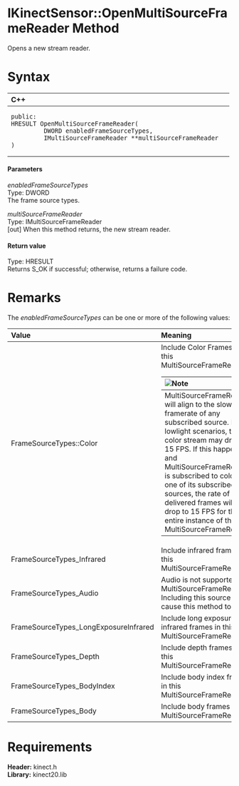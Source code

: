 IKinectSensor::OpenMultiSourceFrameReader Method  
================================================  

Opens a new stream reader. <span id="syntaxSection"></span>

Syntax  
======  

<table>
<colgroup>
<col width="100%" />
</colgroup>
<thead>
<tr class="header">
<th align="left">C++</th>
</tr>
</thead>
<tbody>
<tr class="odd">
<td align="left"><pre><code>public:  
HRESULT OpenMultiSourceFrameReader(  
         DWORD enabledFrameSourceTypes,  
         IMultiSourceFrameReader **multiSourceFrameReader  
)</code></pre></td>
</tr>
</tbody>
</table>

<span id="ID4EG"></span>
#### Parameters  

*enabledFrameSourceTypes*    
Type: DWORD  
The frame source types.  

*multiSourceFrameReader*    
Type: IMultiSourceFrameReader  
[out] When this method returns, the new stream reader.  

<span id="ID4EP"></span>
#### Return value  

Type: HRESULT  
Returns S\_OK if successful; otherwise, returns a failure code.  

<span id="remarks"></span>

Remarks  
=======  

The *enabledFrameSourceTypes* can be one or more of the following values:  

<table>
<colgroup>
<col width="50%" />
<col width="50%" />
</colgroup>
<thead>
<tr class="header">
<th align="left">Value</th>
<th align="left">Meaning</th>
</tr>
</thead>
<tbody>
<tr class="odd">
<td align="left">FrameSourceTypes::Color</td>
<td align="left">Include Color Frames in this MultiSourceFrameReader.  
<div class="alert">
<table>
<thead>
<tr class="header">
<th align="left"><img src="../../../../../../resources/note.gif" />Note</th>
</tr>
</thead>
<tbody>
<tr class="odd">
<td align="left">MultiSourceFrameReader will align to the slowest framerate of any subscribed source. In lowlight scenarios, the color stream may drop to 15 FPS. If this happens, and MultiSourceFrameReader is subscribed to color as one of its subscribed sources, the rate of delivered frames will drop to 15 FPS for the entire instance of this MultiSourceFrameReader</td>
</tr>
</tbody>
</table>
</div></td>
</tr>
<tr class="even">
<td align="left">FrameSourceTypes_Infrared</td>
<td align="left">Include infrared frames in this MultiSourceFrameReader.</td>
</tr>
<tr class="odd">
<td align="left">FrameSourceTypes_Audio</td>
<td align="left">Audio is not supported for MultiSourceFrameReader. Including this source will cause this method to fail.</td>
</tr>
<tr class="even">
<td align="left">FrameSourceTypes_LongExposureInfrared</td>
<td align="left">Include long exposure infrared frames in this MultiSourceFrameReader.</td>
</tr>
<tr class="odd">
<td align="left">FrameSourceTypes_Depth</td>
<td align="left">Include depth frames in this MultiSourceFrameReader.</td>
</tr>
<tr class="even">
<td align="left">FrameSourceTypes_BodyIndex</td>
<td align="left">Include body index frames in this MultiSourceFrameReader.</td>
</tr>
<tr class="odd">
<td align="left">FrameSourceTypes_Body</td>
<td align="left">Include body frames in this MultiSourceFrameReader.</td>
</tr>
</tbody>
</table>

<span id="requirements"></span>

Requirements  
============  

**Header:** kinect.h  
**Library:** kinect20.lib  



<!--Please do not edit the data in the comment block below.-->
<!--
TOCTitle : OpenMultiSourceFrameReader Method
RLTitle : IKinectSensor::OpenMultiSourceFrameReader Method
KeywordK : OpenMultiSourceFrameReader method
KeywordK : IKinectSensor::OpenMultiSourceFrameReader method
KeywordF : IKinectSensor::OpenMultiSourceFrameReader
KeywordF : OpenMultiSourceFrameReader
KeywordF : Microsoft.Kinect.kinect.IKinectSensor.OpenMultiSourceFrameReader(DWORD,IMultiSourceFrameReader@)
KeywordA : M:Microsoft.Kinect.kinect.IKinectSensor.OpenMultiSourceFrameReader(DWORD,IMultiSourceFrameReader@)
AssetID : M:Microsoft.Kinect.kinect.IKinectSensor.OpenMultiSourceFrameReader(DWORD,IMultiSourceFrameReader@)
Locale : en-us
CommunityContent : 1
APIType : Managed
APILocation : 
APIName : Microsoft.Kinect.kinect.IKinectSensor::OpenMultiSourceFrameReader
TargetOS : Windows
TopicType : kbSyntax
DevLang : C++
DocSet : K4Wv2
ProjType : K4Wv2Proj
Technology : Kinect for Windows
Product : Kinect for Windows SDK v2
productversion : 20
-->
